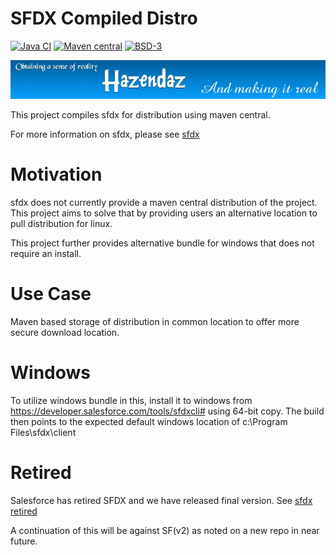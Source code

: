 # SFDX Compiled Distro #

[![Java CI](https://github.com/hazendaz/sfdx/workflows/Java%20CI/badge.svg)](https://github.com/hazendaz/sfdx/actions?query=workflow%3A%22Java+CI%22)
[![Maven central](https://maven-badges.herokuapp.com/maven-central/com.github.hazendaz.sfdx/sfdx/badge.svg)](https://maven-badges.herokuapp.com/maven-central/com.github.hazendaz.sfdx/sfdx)
[![BSD-3](http://img.shields.io/badge/license-BSD%203-blue.svg)](https://opensource.org/licenses/BSD-3-Clause)

![hazendaz](src/site/resources/images/hazendaz-banner.jpg)

This project compiles sfdx for distribution using maven central.

For more information on sfdx, please see [sfdx](https://developer.salesforce.com/developer-centers/developer-experience)

# Motivation #

sfdx does not currently provide a maven central distribution of the project. This project aims to solve that by providing users an alternative location to pull distribution for linux.

This project further provides alternative bundle for windows that does not require an install.

# Use Case #

Maven based storage of distribution in common location to offer more secure download location.

# Windows #

To utilize windows bundle in this, install it to windows from https://developer.salesforce.com/tools/sfdxcli# using 64-bit copy.  The build then points to the expected default windows location of c:\Program Files\sfdx\client

# Retired #

Salesforce has retired SFDX and we have released final version.  See [sfdx retired](https://developer.salesforce.com/blogs/2023/07/salesforce-cli-sf-v2-is-here)

A continuation of this will be against SF(v2) as noted on a new repo in near future.
